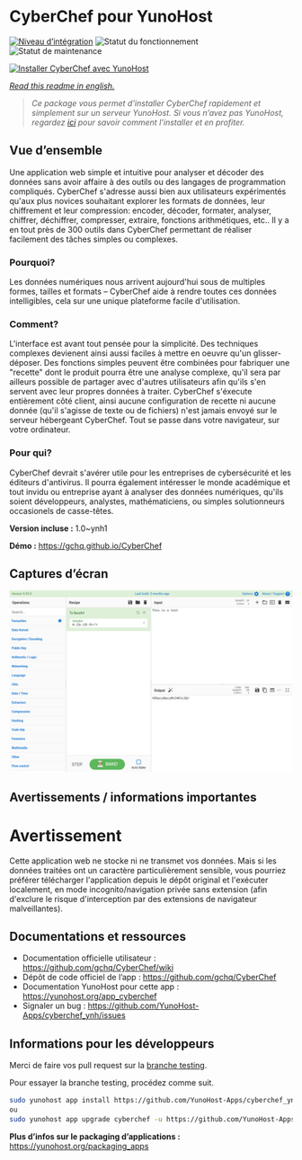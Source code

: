 <!--
N.B.: This README was automatically generated by https://github.com/YunoHost/apps/tree/master/tools/README-generator
It shall NOT be edited by hand.
-->

# CyberChef pour YunoHost

[![Niveau d’intégration](https://dash.yunohost.org/integration/cyberchef.svg)](https://dash.yunohost.org/appci/app/cyberchef) ![Statut du fonctionnement](https://ci-apps.yunohost.org/ci/badges/cyberchef.status.svg) ![Statut de maintenance](https://ci-apps.yunohost.org/ci/badges/cyberchef.maintain.svg)

[![Installer CyberChef avec YunoHost](https://install-app.yunohost.org/install-with-yunohost.svg)](https://install-app.yunohost.org/?app=cyberchef)

*[Read this readme in english.](./README.md)*

> *Ce package vous permet d’installer CyberChef rapidement et simplement sur un serveur YunoHost.
Si vous n’avez pas YunoHost, regardez [ici](https://yunohost.org/#/install) pour savoir comment l’installer et en profiter.*

## Vue d’ensemble

Une application web simple et intuitive pour analyser et décoder des données sans avoir affaire à des outils ou des langages de programmation compliqués. CyberChef s'adresse aussi bien aux utilisateurs expérimentés qu'aux plus novices souhaitant explorer les formats de données, leur chiffrement et leur compression: encoder, décoder, formater, analyser, chiffrer, déchiffrer, compresser, extraire, fonctions arithmétiques, etc.. Il y a en tout près de 300 outils dans CyberChef permettant de réaliser facilement des tâches simples ou complexes.

### Pourquoi?
Les données numériques nous arrivent aujourd'hui sous de multiples formes, tailles et formats – CyberChef aide à rendre toutes ces données intelligibles, cela sur une unique plateforme facile d'utilisation.

### Comment?
L'interface est avant tout pensée pour la simplicité. Des techniques complexes devienent ainsi aussi faciles à mettre en oeuvre qu'un glisser-déposer. Des fonctions simples peuvent être combinées pour fabriquer une "recette" dont le produit pourra être une analyse complexe, qu'il sera par ailleurs possible de partager avec d'autres utilisateurs afin qu'ils s'en servent avec leur propres données à traiter.
CyberChef s'éxecute entièrement côté client, ainsi aucune configuration de recette ni aucune donnée (qu'il s'agisse de texte ou de fichiers) n'est jamais envoyé sur le serveur hébergeant CyberChef. Tout se passe dans votre navigateur, sur votre ordinateur.

### Pour qui?
CyberChef devrait s'avérer utile pour les entreprises de cybersécurité et les éditeurs d'antivirus. Il pourra également intéresser le monde académique et tout invidu ou entreprise ayant à analyser des données numériques, qu'ils soient développeurs, analystes, mathématiciens, ou simples solutionneurs occasionels de casse-têtes.


**Version incluse :** 1.0~ynh1

**Démo :** https://gchq.github.io/CyberChef

## Captures d’écran

![Capture d’écran de CyberChef](./doc/screenshots/cyberchef_ynh.png)

## Avertissements / informations importantes

# Avertissement

Cette application web ne stocke ni ne transmet vos données. Mais si les données traitées ont un caractère particulièrement sensible, vous pourriez préférer télécharger l'application depuis le dépôt original et l'exécuter localement, en mode incognito/navigation privée sans extension (afin d'exclure le risque d'interception par des extensions de navigateur malveillantes).

## Documentations et ressources

* Documentation officielle utilisateur : <https://github.com/gchq/CyberChef/wiki>
* Dépôt de code officiel de l’app : <https://github.com/gchq/CyberChef>
* Documentation YunoHost pour cette app : <https://yunohost.org/app_cyberchef>
* Signaler un bug : <https://github.com/YunoHost-Apps/cyberchef_ynh/issues>

## Informations pour les développeurs

Merci de faire vos pull request sur la [branche testing](https://github.com/YunoHost-Apps/cyberchef_ynh/tree/testing).

Pour essayer la branche testing, procédez comme suit.

``` bash
sudo yunohost app install https://github.com/YunoHost-Apps/cyberchef_ynh/tree/testing --debug
ou
sudo yunohost app upgrade cyberchef -u https://github.com/YunoHost-Apps/cyberchef_ynh/tree/testing --debug
```

**Plus d’infos sur le packaging d’applications :** <https://yunohost.org/packaging_apps>